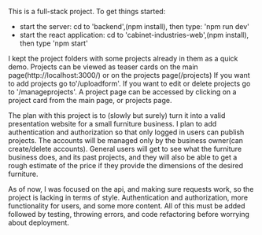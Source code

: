 This is a full-stack project.
To get things started: 
- start the server: cd to 'backend',(npm install), then type: 'npm run dev' 
- start the react application: cd to 'cabinet-industries-web',(npm install), then type 'npm start'

I kept the project folders with some projects already in them as a quick demo. Projects can be viewed as teaser cards on the main page(http://localhost:3000/) or on the projects page(/projects)
If you want to add projects go to'/uploadform'. If you want to edit or delete projects go to '/manageprojects'.
A project page can be accessed by clicking on a project card from the main page, or projects page.

The plan with this project is to (slowly but surely) turn it into a valid presentation website for a small furniture business. 
I plan to add authentication and authorization so that only logged in users can publish projects.
The accounts will be managed only by the business owner(can create/delete accounts).
General users will get to see what the furniture business does, and its past projects, and they will also be able to get a rough estimate of the price if they provide the dimensions of the desired furniture.

As of now, I was focused on the api, and making sure requests work, so the project is lacking in terms of style. Authentication and authorization, more functionality for users, and some more content. 
All of this must be added followed by testing, throwing errors, and code refactoring before worrying about deployment.
